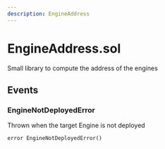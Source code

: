 ```yaml
---
description: EngineAddress
---
```


# EngineAddress.sol

Small library to compute the address of the engines





## Events

### EngineNotDeployedError

Thrown when the target Engine is not deployed

```solidity title="Solidity"
error EngineNotDeployedError()
```
